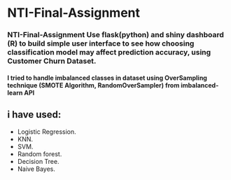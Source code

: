 # NTI-Final-Assignment

### NTI-Final-Assignment Use flask(python)  and shiny dashboard (R) to build simple user interface to see how choosing classification model may affect prediction accuracy, using Customer Churn Dataset.

#### I tried to handle imbalanced classes in dataset using OverSampling technique (SMOTE Algorithm, RandomOverSampler) from imbalanced-learn API

## i have used: 
- Logistic Regression.
- KNN. 
- SVM.  
- Random forest. 
- Decision Tree. 
- Naive Bayes.
